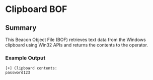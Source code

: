 # Clipboard BOF

## Summary

This Beacon Object File (BOF) retrieves text data from the Windows clipboard using Win32 APIs and returns the contents to the operator.

### Example Output

```
[+] Clipboard contents:
password123
```
